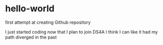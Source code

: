 # hello-world
first attempt at creating Github repository

I just started coding now that I plan to join DS4A
I think I can like it had my path diverged in the past

